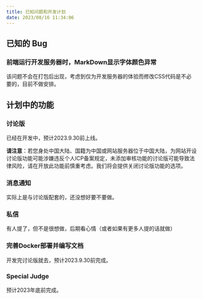 ```yaml
---
title: 已知问题和开发计划
date: 2023/08/16 11:34:06
---
```


## 已知的 Bug

### 前端运行开发服务器时，MarkDown显示字体颜色异常

该问题不会在打包后出现，考虑到仅为开发服务器的体验而修改CSS代码是不必要的，目前不做安排。

## 计划中的功能

### 讨论版

已经在开发中，预计2023.9.30前上线。

**请注意**：若您身处中国大陆、国籍为中国或网站服务器位于中国大陆，为网站开设讨论版功能可能涉嫌违反个人ICP备案规定，未添加审核功能的讨论版可能导致法律风险，请在开放此功能前慎重考虑。我们将会提供关闭讨论版功能的选项。

### 消息通知

实际上是与讨论版配套的，还没想好要不要做。

### 私信

有人提了，但不是很想做，后期看心情（或者如果有更多人提的话就做）

### 完善Docker部署并编写文档

开发完讨论版就去，预计2023.9.30前完成。

### Special Judge

预计2023年底前完成。
